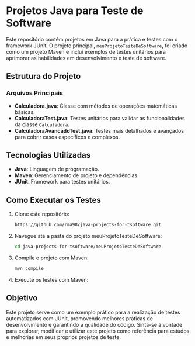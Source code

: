 # Projetos Java para Teste de Software

Este repositório contém projetos em Java para a prática e testes com o framework JUnit. O projeto principal, `meuProjetoTesteDeSoftware`, foi criado como um projeto Maven e inclui exemplos de testes unitários para aprimorar as habilidades em desenvolvimento e teste de software.

## Estrutura do Projeto

### Arquivos Principais

- **Calculadora.java**: Classe com métodos de operações matemáticas básicas.
- **CalculadoraTest.java**: Testes unitários para validar as funcionalidades da classe `Calculadora`.
- **CalculadoraAvancadoTest.java**: Testes mais detalhados e avançados para cobrir casos específicos e complexos.

## Tecnologias Utilizadas

- **Java**: Linguagem de programação.
- **Maven**: Gerenciamento de projeto e dependências.
- **JUnit**: Framework para testes unitários.

## Como Executar os Testes

1. Clone este repositório:
   ```bash
   https://github.com/rma98/java-projects-for-tsoftware.git
2. Navegue até a pasta do projeto meuProjetoTesteDeSoftware:
   ```bash
   cd java-projects-for-tsoftware/meuProjetoTesteDeSoftware
3. Compile o projeto com Maven:
   ```bash
   mvn compile
4. Execute os testes com Maven:

## Objetivo
Este projeto serve como um exemplo prático para a realização de testes automatizados com JUnit, promovendo melhores práticas de desenvolvimento e garantindo a qualidade do código.
Sinta-se à vontade para explorar, modificar e utilizar este projeto como referência para estudos e melhorias em seus próprios projetos de teste.




